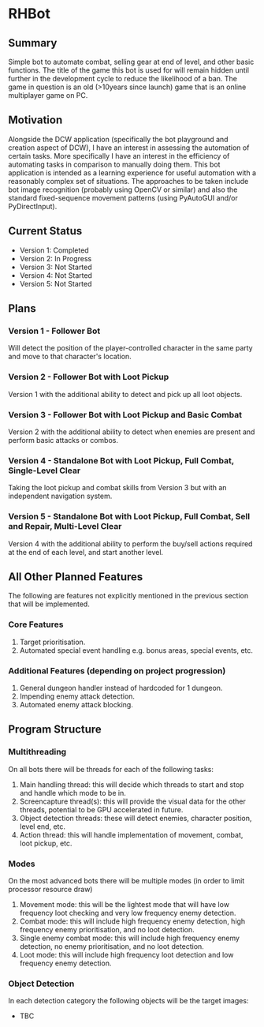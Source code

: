 # RHBot
## Summary
Simple bot to automate combat, selling gear at end of level, and other basic functions. The title of the game this bot is used for will remain hidden until further in the development cycle to reduce the likelihood of a ban. The game in question is an old (>10years since launch) game that is an online multiplayer game on PC.

## Motivation
Alongside the DCW application (specifically the bot playground and creation aspect of DCW), I have an interest in assessing the automation of certain tasks. More specifically I have an interest in the efficiency of automating tasks in comparison to manually doing them. This bot application is intended as a learning experience for useful automation with a reasonably complex set of situations. The approaches to be taken include bot image recognition (probably using OpenCV or similar) and also the standard fixed-sequence movement patterns (using PyAutoGUI and/or PyDirectInput).

## Current Status
* Version 1: Completed
* Version 2: In Progress
* Version 3: Not Started
* Version 4: Not Started
* Version 5: Not Started

## Plans
### Version 1 - Follower Bot
Will detect the position of the player-controlled character in the same party and move to that character's location.

### Version 2 - Follower Bot with Loot Pickup
Version 1 with the additional ability to detect and pick up all loot objects.

### Version 3 - Follower Bot with Loot Pickup and Basic Combat
Version 2 with the additional ability to detect when enemies are present and perform basic attacks or combos.

### Version 4 - Standalone Bot with Loot Pickup, Full Combat, Single-Level Clear
Taking the loot pickup and combat skills from Version 3 but with an independent navigation system.

### Version 5 - Standalone Bot with Loot Pickup, Full Combat, Sell and Repair, Multi-Level Clear
Version 4 with the additional ability to perform the buy/sell actions required at the end of each level, and start another level.

## All Other Planned Features
The following are features not explicitly mentioned in the previous section that will be implemented.
### Core Features
1) Target prioritisation.
2) Automated special event handling e.g. bonus areas, special events, etc.

### Additional Features (depending on project progression)
1) General dungeon handler instead of hardcoded for 1 dungeon.
2) Impending enemy attack detection.
4) Automated enemy attack blocking.

## Program Structure
### Multithreading
On all bots there will be threads for each of the following tasks:
1) Main handling thread: this will decide which threads to start and stop and handle which mode to be in.
2) Screencapture thread(s): this will provide the visual data for the other threads, potential to be GPU accelerated in future.
3) Object detection threads: these will detect enemies, character position, level end, etc.
4) Action thread: this will handle implementation of movement, combat, loot pickup, etc.
### Modes
On the most advanced bots there will be multiple modes (in order to limit processor resource draw)
1) Movement mode: this will be the lightest mode that will have low frequency loot checking and very low frequency enemy detection.
2) Combat mode: this will include high frequency enemy detection, high frequency enemy prioritisation, and no loot detection.
3) Single enemy combat mode: this will include high frequency enemy detection, no enemy prioritisation, and no loot detection.
4) Loot mode: this will include high frequency loot detection and low frequency enemy detection.
### Object Detection
In each detection category the following objects will be the target images:
* TBC
